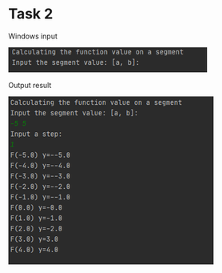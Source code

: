 Task 2
====================

Windows input 

![](https://github.com/DzmitrySiarheyeu/Epam/blob/main/First-chapter-of-the-cours/Cycles/Task-2/img/1.PNG)

Output result

![](https://github.com/DzmitrySiarheyeu/Epam/blob/main/First-chapter-of-the-cours/Cycles/Task-2/img/2.PNG)
